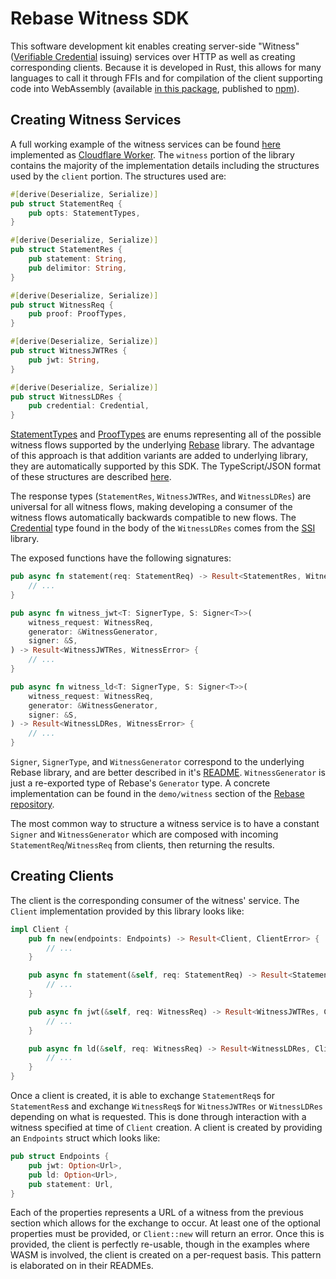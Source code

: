 # Rebase Witness SDK

This software development kit enables creating server-side "Witness" ([Verifiable Credential](https://www.w3.org/TR/vc-data-model/) issuing) services over HTTP as well as creating corresponding clients. Because it is developed in Rust, this allows for many languages to call it through FFIs and for compilation of the client supporting code into WebAssembly (available [in this package](https://github.com/spruceid/rebase/tree/main/js/rebase-client), published to [npm](https://www.npmjs.com/package/@rebase-xyz/rebase-client)).

## Creating Witness Services

A full working example of the witness services can be found [here](https://github.com/spruceid/rebase/tree/main/demo/witness) implemented as [Cloudflare Worker](https://workers.cloudflare.com/). The `witness` portion of the library contains the majority of the implementation details including the structures used by the `client` portion. The structures used are:

```rust
#[derive(Deserialize, Serialize)]
pub struct StatementReq {
    pub opts: StatementTypes,
}

#[derive(Deserialize, Serialize)]
pub struct StatementRes {
    pub statement: String,
    pub delimitor: String,
}

#[derive(Deserialize, Serialize)]
pub struct WitnessReq {
    pub proof: ProofTypes,
}

#[derive(Deserialize, Serialize)]
pub struct WitnessJWTRes {
    pub jwt: String,
}

#[derive(Deserialize, Serialize)]
pub struct WitnessLDRes {
    pub credential: Credential,
}
```

[StatementTypes](https://github.com/spruceid/rebase/blob/main/rust/rebase/src/witness/statement_type.rs) and [ProofTypes](https://github.com/spruceid/rebase/blob/main/rust/rebase/src/witness/proof_type.rs) are enums representing all of the possible witness flows supported by the underlying [Rebase](https://github.com/spruceid/rebase/tree/main/rust/rebase) library. The advantage of this approach is that addition variants are added to underlying library, they are automatically supported by this SDK. The TypeScript/JSON format of these structures are described [here](https://github.com/spruceid/rebase/blob/main/demo/witness/endpoints.md).

The response types (`StatementRes`, `WitnessJWTRes`, and `WitnessLDRes`) are universal for all witness flows, making developing a consumer of the witness flows automatically backwards compatible to new flows. The [Credential](https://github.com/spruceid/ssi/blob/main/src/vc.rs#L44) type found in the body of the `WitnessLDRes` comes from the [SSI](https://github.com/spruceid/ssi) library.

The exposed functions have the following signatures:

```rust
pub async fn statement(req: StatementReq) -> Result<StatementRes, WitnessError> {
    // ...
}

pub async fn witness_jwt<T: SignerType, S: Signer<T>>(
    witness_request: WitnessReq,
    generator: &WitnessGenerator,
    signer: &S,
) -> Result<WitnessJWTRes, WitnessError> {
    // ...
}

pub async fn witness_ld<T: SignerType, S: Signer<T>>(
    witness_request: WitnessReq,
    generator: &WitnessGenerator,
    signer: &S,
) -> Result<WitnessLDRes, WitnessError> {
    // ...
}
```

`Signer`, `SignerType`, and `WitnessGenerator` correspond to the underlying Rebase library, and are better described in it's [README](https://github.com/spruceid/rebase/blob/main/README.md). `WitnessGenerator` is just a re-exported type of Rebase's `Generator` type. A concrete implementation can be found in the `demo/witness` section of the [Rebase repository](https://github.com/spruceid/rebase/tree/main/demo/witness).

The most common way to structure a witness service is to have a constant `Signer` and `WitnessGenerator` which are composed with incoming `StatementReq`/`WitnessReq` from clients, then returning the results.

## Creating Clients
The client is the corresponding consumer of the witness' service. The `Client` implementation provided by this library looks like:

```rust
impl Client {
    pub fn new(endpoints: Endpoints) -> Result<Client, ClientError> {
        // ...
    }

    pub async fn statement(&self, req: StatementReq) -> Result<StatementRes, ClientError> {
        // ...
    }

    pub async fn jwt(&self, req: WitnessReq) -> Result<WitnessJWTRes, ClientError> {
        // ... 
    }

    pub async fn ld(&self, req: WitnessReq) -> Result<WitnessLDRes, ClientError> {
        // ...
    }
}
```

Once a client is created, it is able to exchange `StatementReq`s for `StatementRes`s and exchange `WitnessReq`s for `WitnessJWTRes` or `WitnessLDRes` depending on what is requested. This is done through interaction with a witness specified at time of `Client` creation. A client is created by providing an `Endpoints` struct which looks like:

```rust
pub struct Endpoints {
    pub jwt: Option<Url>,
    pub ld: Option<Url>,
    pub statement: Url,
}
```

Each of the properties represents a URL of a witness from the previous section which allows for the exchange to occur. At least one of the optional properties must be provided, or `Client::new` will return an error. Once this is provided, the client is perfectly re-usable, though in the examples where WASM is involved, the client is created on a per-request basis. This pattern is elaborated on in their READMEs.
